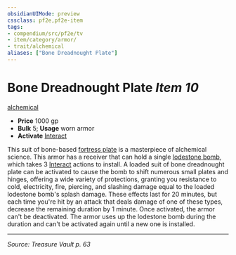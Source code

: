 ```yaml
---
obsidianUIMode: preview
cssclass: pf2e,pf2e-item
tags:
- compendium/src/pf2e/tv
- item/category/armor/
- trait/alchemical
aliases: ["Bone Dreadnought Plate"]
---
```

# Bone Dreadnought Plate *Item 10*  
[alchemical](alchemical.md "Alchemical Item Trait")  

- **Price** 1000 gp
- **Bulk** 5; **Usage** worn armor
- **Activate** [Interact](interact.md)

This suit of bone-based [fortress plate](fortress-plate-tv.md) is a masterpiece of alchemical science. This armor has a receiver that can hold a single [lodestone bomb](lodestone-bomb-tv.md), which takes 3 [Interact](interact.md) actions to install. A loaded suit of bone dreadnought plate can be activated to cause the bomb to shift numerous small plates and hinges, offering a wide variety of protections, granting you resistance to cold, electricity, fire, piercing, and slashing damage equal to the loaded lodestone bomb's splash damage. These effects last for 20 minutes, but each time you're hit by an attack that deals damage of one of these types, decrease the remaining duration by 1 minute. Once activated, the armor can't be deactivated. The armor uses up the lodestone bomb during the duration and can't be activated again until a new one is installed.


---
*Source: Treasure Vault p. 63*